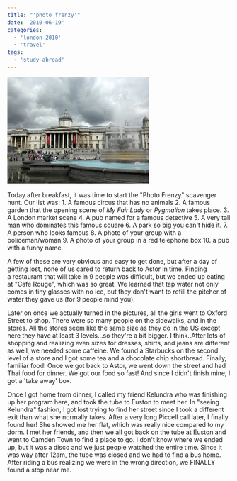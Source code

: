 ```yaml
---
title: "'photo frenzy'"
date: '2010-06-19'
categories:
  - 'london-2010'
  - 'travel'
tags:
  - 'study-abroad'
---
```


[![](images/DSCN4230.JPG)](http://3.bp.blogspot.com/_ktZXPugrmyM/TFzEcHlQUsI/AAAAAAAAC6c/rpyTMEgrhhY/s1600/DSCN4230.JPG)

Today after breakfast, it was time to start the "Photo Frenzy" scavenger hunt. Our list was: 1. A famous circus that has no animals 2. A famous garden that the opening scene of _My Fair Lady_ or *Pygmalion* takes place. 3. A London market scene 4. A pub named for a famous detective 5. A very tall man who dominates this famous square 6. A park so big you can't hide it. 7. A person who looks famous 8. A photo of your group with a policeman/woman 9. A photo of your group in a red telephone box 10. a pub with a funny name.

A few of these are very obvious and easy to get done, but after a day of getting lost, none of us cared to return back to Astor in time. Finding a restaurant that will take in 9 people was difficult, but we ended up eating at "Cafe Rouge", which was so great. We learned that tap water not only comes in tiny glasses with no ice, but they don't want to refill the pitcher of water they gave us (for 9 people mind you).

Later on once we actually turned in the pictures, all the girls went to Oxford Street to shop. There were so many people on the sidewalks, and in the stores. All the stores seem like the same size as they do in the US except here they have at least 3 levels...so they're a bit bigger. I think..After lots of shopping and realizing even sizes for dresses, shirts, and jeans are different as well, we needed some caffeine. We found a Starbucks on the second level of a store and I got some tea and a chocolate chip shortbread. Finally, familiar food! Once we got back to Astor, we went down the street and had Thai food for dinner. We got our food so fast! And since I didn't finish mine, I got a 'take away' box.

Once I got home from dinner, I called my friend Kelundra who was finishing up her program here, and took the tube to Euston to meet her. In "seeing Kelundra" fashion, I got lost trying to find her street since I took a different exit than what she normally takes. After a very long Piccell call later, I finally found her! She showed me her flat, which was really nice compared to my dorm. I met her friends, and then we all got back on the tube at Euston and went to Camden Town to find a place to go. I don't know where we ended up, but it was a disco and we just people watched the entire time. Since it was way after 12am, the tube was closed and we had to find a bus home. After riding a bus realizing we were in the wrong direction, we FINALLY found a stop near me.
